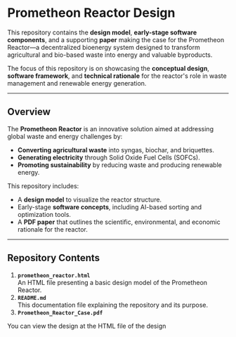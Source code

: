 # **Prometheon Reactor Design**

This repository contains the **design model**, **early-stage software components**, and a supporting **paper** making the case for the Prometheon Reactor—a decentralized bioenergy system designed to transform agricultural and bio-based waste into energy and valuable byproducts.

The focus of this repository is on showcasing the **conceptual design**, **software framework**, and **technical rationale** for the reactor's role in waste management and renewable energy generation.

---

## **Overview**
The **Prometheon Reactor** is an innovative solution aimed at addressing global waste and energy challenges by:
- **Converting agricultural waste** into syngas, biochar, and briquettes.
- **Generating electricity** through Solid Oxide Fuel Cells (SOFCs).
- **Promoting sustainability** by reducing waste and producing renewable energy.

This repository includes:
- A **design model** to visualize the reactor structure.
- Early-stage **software concepts**, including AI-based sorting and optimization tools.
- A **PDF paper** that outlines the scientific, environmental, and economic rationale for the reactor.

---

## **Repository Contents**
1. **`prometheon_reactor.html`**  
   An HTML file presenting a basic design model of the Prometheon Reactor.  
2. **`README.md`**  
   This documentation file explaining the repository and its purpose.  
3. **`Prometheon_Reactor_Case.pdf`**  

 You can view the design at the HTML file of the design
